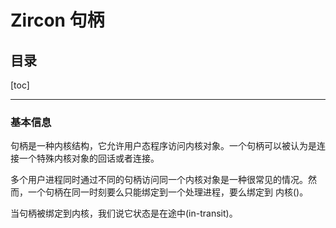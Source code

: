 # Zircon 句柄

## 目录
[toc]

---

### 基本信息

句柄是一种内核结构，它允许用户态程序访问内核对象。一个句柄可以被认为是连接一个特殊内核对象的回话或者连接。

多个用户进程同时通过不同的句柄访问同一个内核对象是一种很常见的情况。然而，一个句柄在同一时刻要么只能绑定到一个处理进程，要么绑定到
内核()。

当句柄被绑定到内核，我们说它状态是在途中(in-transit)。
